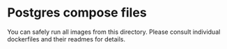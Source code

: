 # Postgres compose files

You can safely run all images from this directory.
Please consult individual dockerfiles and their readmes for details.
